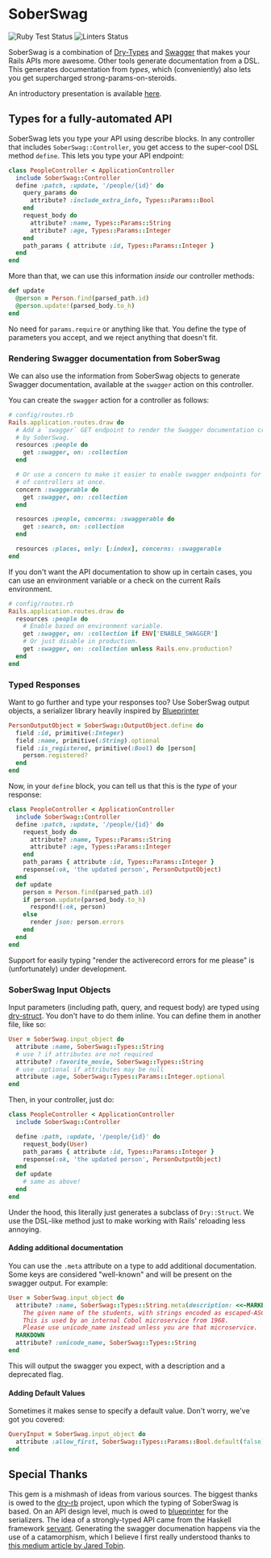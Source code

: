 # SoberSwag

![Ruby Test Status](https://github.com/SonderMindOrg/sober_swag/workflows/Ruby/badge.svg?branch=master)
![Linters Status](https://github.com/SonderMindOrg/sober_swag/workflows/Linters/badge.svg?branch=master)

SoberSwag is a combination of [Dry-Types](https://dry-rb.org/gems/dry-types/1.2/) and [Swagger](https://swagger.io/) that makes your Rails APIs more awesome.
Other tools generate documentation from a DSL.
This generates documentation from *types*, which (conveniently) also lets you get supercharged strong-params-on-steroids.

An introductory presentation is available [here](https://www.icloud.com/keynote/0bxP3Dn8ETNO0lpsSQSVfEL6Q#SoberSwagPresentation).

## Types for a fully-automated API

SoberSwag lets you type your API using describe blocks.
In any controller that includes `SoberSwag::Controller`, you get access to the super-cool DSL method `define`.
This lets you type your API endpoint:

```ruby
class PeopleController < ApplicationController
  include SoberSwag::Controller
  define :patch, :update, '/people/{id}' do
    query_params do
      attribute? :include_extra_info, Types::Params::Bool
    end
    request_body do
      attribute? :name, Types::Params::String
      attribute? :age, Types::Params::Integer
    end
    path_params { attribute :id, Types::Params::Integer }
  end
end
```

More than that, we can use this information *inside* our controller methods:

```ruby
def update
  @person = Person.find(parsed_path.id)
  @person.update!(parsed_body.to_h)
end
```

No need for `params.require` or anything like that.
You define the type of parameters you accept, and we reject anything that doesn't fit.

### Rendering Swagger documentation from SoberSwag

We can also use the information from SoberSwag objects to generate Swagger
documentation, available at the `swagger` action on this controller.

You can create the `swagger` action for a controller as follows:

```ruby
# config/routes.rb
Rails.application.routes.draw do
  # Add a `swagger` GET endpoint to render the Swagger documentation created
  # by SoberSwag.
  resources :people do
    get :swagger, on: :collection
  end

  # Or use a concern to make it easier to enable swagger endpoints for a number
  # of controllers at once.
  concern :swaggerable do
    get :swagger, on: :collection
  end

  resources :people, concerns: :swaggerable do
    get :search, on: :collection
  end

  resources :places, only: [:index], concerns: :swaggerable
end
```

If you don't want the API documentation to show up in certain cases, you can
use an environment variable or a check on the current Rails environment.

```ruby
# config/routes.rb
Rails.application.routes.draw do
  resources :people do
    # Enable based on environment variable.
    get :swagger, on: :collection if ENV['ENABLE_SWAGGER']
    # Or just disable in production.
    get :swagger, on: :collection unless Rails.env.production?
  end
end
```

### Typed Responses

Want to go further and type your responses too?
Use SoberSwag output objects, a serializer library heavily inspired by [Blueprinter](https://github.com/procore/blueprinter)

```ruby
PersonOutputObject = SoberSwag::OutputObject.define do
  field :id, primitive(:Integer)
  field :name, primitive(:String).optional
  field :is_registered, primitive(:Bool) do |person|
    person.registered?
  end
end
```

Now, in your `define` block, you can tell us that this is the *type* of your response:

```ruby
class PeopleController < ApplicationController
  include SoberSwag::Controller
  define :patch, :update, '/people/{id}' do
    request_body do
      attribute? :name, Types::Params::String
      attribute? :age, Types::Params::Integer
    end
    path_params { attribute :id, Types::Params::Integer }
    response(:ok, 'the updated person', PersonOutputObject)
  end
  def update
    person = Person.find(parsed_path.id)
    if person.update(parsed_body.to_h)
      respond!(:ok, person)
    else
      render json: person.errors
    end
  end
end
```

Support for easily typing "render the activerecord errors for me please" is (unfortunately) under development.

### SoberSwag Input Objects

Input parameters (including path, query, and request body) are typed using [dry-struct](https://dry-rb.org/gems/dry-struct/1.0/).
You don't have to do them inline. You can define them in another file, like so:

```ruby
User = SoberSwag.input_object do
  attribute :name, SoberSwag::Types::String
  # use ? if attributes are not required
  attribute? :favorite_movie, SoberSwag::Types::String
  # use .optional if attributes may be null
  attribute :age, SoberSwag::Types::Params::Integer.optional
end
```

Then, in your controller, just do:

```ruby
class PeopleController < ApplicationController
  include SoberSwag::Controller

  define :path, :update, '/people/{id}' do
    request_body(User)
    path_params { attribute :id, Types::Params::Integer }
    response(:ok, 'the updated person', PersonOutputObject)
  end
  def update
    # same as above!
  end
end
```

Under the hood, this literally just generates a subclass of `Dry::Struct`.
We use the DSL-like method just to make working with Rails' reloading less annoying.

#### Adding additional documentation

You can use the `.meta` attribute on a type to add additional documentation.
Some keys are considered "well-known" and will be present on the swagger output.
For example:


```ruby
User = SoberSwag.input_object do
  attribute? :name, SoberSwag::Types::String.meta(description: <<~MARKDOWN, deprecated: true)
    The given name of the students, with strings encoded as escaped-ASCII.
    This is used by an internal Cobol microservice from 1968.
    Please use unicode_name instead unless you are that microservice.
  MARKDOWN
  attribute? :unicode_name, SoberSwag::Types::String
end
```

This will output the swagger you expect, with a description and a deprecated flag.

#### Adding Default Values

Sometimes it makes sense to specify a default value.
Don't worry, we've got you covered:

```ruby
QueryInput = SoberSwag.input_object do
  attribute :allow_first, SoberSwag::Types::Params::Bool.default(false) # smartly alters type-definition to establish that passing this is not required.
end
```

## Special Thanks

This gem is a mishmash of ideas from various sources.
The biggest thanks is owed to the [dry-rb](https://github.com/dry-rb) project, upon which the typing of SoberSwag is based.
On an API design level, much is owed to [blueprinter](https://github.com/procore/blueprinter) for the serializers.
The idea of a strongly-typed API came from the Haskell framework [servant](https://www.servant.dev/).
Generating the swagger documenation happens via the use of a catamorphism, which I believe I first really understood thanks to [this medium article by Jared Tobin](https://medium.com/@jaredtobin/practical-recursion-schemes-c10648ec1c29).
